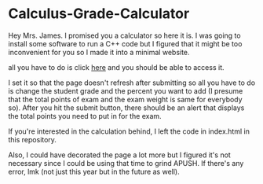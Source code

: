 # Calculus-Grade-Calculator

Hey Mrs. James. I promised you a calculator so here it is. I was going to install some software to run a C++ code but
I figured that it might be too inconvenient for you so I made it into a minimal website. 

all you have to do is click [here](https://ForMrsJames.feiyangtang.repl.co) and you should be able to access it.

I set it so that the page doesn't refresh after submitting so all you have to do is change the student grade and the percent
you want to add (I presume that the total points of exam and the exam weight is same for everybody so). After you hit the submit button, there should be an alert that displays the total points you need to put in for the exam.

If you're interested in the calculation behind, I left the code in index.html in this repository. 

Also, I could have decorated the page a lot more but I figured it's not necessary since I could be using that time to grind APUSH.
If there's any error, lmk (not just this year but in the future as well).

